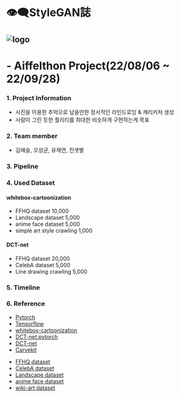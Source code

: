 # 👁️‍🗨️StyleGAN誌
![logo](https://user-images.githubusercontent.com/100528803/192602362-f3ad4763-1ccd-45d6-91ca-144455a38c6e.png)
-----
# - Aiffelthon Project(22/08/06 ~ 22/09/28)

### 1. Project Information
- 사진을 이용한 추억으로 남을만한 정서적인 라인드로잉 & 캐리커처 생성
- 사람이 그린 듯한 퀄리티를 최대한 비슷하게 구현하는게 목표

### 2. Team member
- 김예슬, 오성균, 유재연, 진샛별


### 3. Pipeline



### 4. Used Dataset
#### whitebox-cartoonization
- FFHQ dataset 10,000
- Landscape dataset 5,000
- anime face dataset 5,000 
- simple art style crawling 1,000

#### DCT-net
- FFHQ dataset 20,000
- CelebA dataset 5,000
- Line drawing crawling 5,000 

### 5. Timeline

### 6. Reference
- [Pytorch](https://github.com/pytorch/pytorch)
- [Tensorflow](https://github.com/tensorflow/tensorflow)
- [whitebox-cartoonization](https://github.com/SystemErrorWang/White-box-Cartoonization)
- [DCT-net.pytorch](https://github.com/LeslieZhoa/DCT-NET.Pytorch)
- [DCT-net](https://github.com/menyifang/DCT-Net)
- [Carvekit](https://github.com/carekit-apple/CareKit)

* [FFHQ dataset](https://github.com/NVlabs/ffhq-dataset)
* [CelebA dataset](http://mmlab.ie.cuhk.edu.hk/projects/CelebA.html)
* [Landscape dataset](https://github.com/mahmoudnafifi/HistoGAN)
* [anime face dataset](https://github.com/bchao1/Anime-Face-Dataset)
* [wiki-art dataset](https://github.com/cs-chan/ArtGAN/blob/master/WikiArt%20Dataset/README.md)
